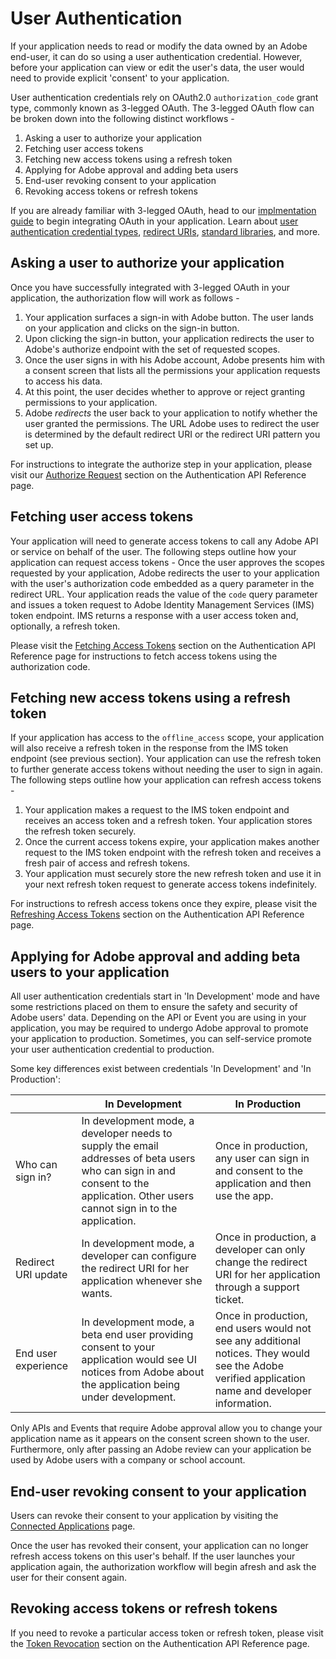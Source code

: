 # User Authentication

If your application needs to read or modify the data owned by an Adobe end-user, it can do so using a user authentication credential. However, before your application can view or edit the user's data, the user would need to provide explicit 'consent' to your application.

User authentication credentials rely on OAuth2.0 `authorization_code` grant type, commonly known as 3-legged OAuth. The 3-legged OAuth flow can be broken down into the following distinct workflows -

1. Asking a user to authorize your application
2. Fetching user access tokens
3. Fetching new access tokens using a refresh token
4. Applying for Adobe approval and adding beta users
5. End-user revoking consent to your application
6. Revoking access tokens or refresh tokens


If you are already familiar with 3-legged OAuth, head to our [implmentation guide](./implementation.md) to begin integrating OAuth in your application. Learn about [user authentication credential types](./implementation.md#user-authentication-credential-types), [redirect URIs](./implementation.md#understanding-default-redirect-uri-and-redirect-uri-patterns), [standard libraries](./implementation.md#standard-oauth2-libraries), and more.

## Asking a user to authorize your application

Once you have successfully integrated with 3-legged OAuth in your application, the authorization flow will work as follows -
1. Your application surfaces a sign-in with Adobe button. The user lands on your application and clicks on the sign-in button.
2. Upon clicking the sign-in button, your application redirects the user to Adobe's authorize endpoint with the set of requested scopes.
3. Once the user signs in with his Adobe account, Adobe presents him with a consent screen that lists all the permissions your application requests to access his data.
4. At this point, the user decides whether to approve or reject granting permissions to your application.
5. Adobe *redirects* the user back to your application to notify whether the user granted the permissions. The URL Adobe uses to redirect the user is determined by the default redirect URI or the redirect URI pattern you set up.

For instructions to integrate the authorize step in your application, please visit our [Authorize Request](./IMS.md#authorize-request) section on the Authentication API Reference page.

## Fetching user access tokens

Your application will need to generate access tokens to call any Adobe API or service on behalf of the user. The following steps outline how your application can request access tokens -
Once the user approves the scopes requested by your application, Adobe redirects the user to your application with the user's authorization code embedded as a query parameter in the redirect URL.
Your application reads the value of the `code` query parameter and issues a token request to Adobe Identity Management Services (IMS) token endpoint.
IMS returns a response with a user access token and, optionally, a refresh token.

Please visit the [Fetching Access Tokens](./IMS.md#fetching-access-tokens) section on the Authentication API Reference page for instructions to fetch access tokens using the authorization code.

## Fetching new access tokens using a refresh token

If your application has access to the `offline_access` scope, your application will also receive a refresh token in the response from the IMS token endpoint (see previous section). Your application can use the refresh token to further generate access tokens without needing the user to sign in again. The following steps outline how your application can refresh access tokens -

1. Your application makes a request to the IMS token endpoint and receives an access token and a refresh token. Your application stores the refresh token securely.
2. Once the current access tokens expire, your application makes another request to the IMS token endpoint with the refresh token and receives a fresh pair of access and refresh tokens.
3. Your application must securely store the new refresh token and use it in your next refresh token request to generate access tokens indefinitely.

For instructions to refresh access tokens once they expire, please visit the [Refreshing Access Tokens](./IMS.md#refreshing-access-tokens) section on the Authentication API Reference page.


## Applying for Adobe approval and adding beta users to your application

All user authentication credentials start in 'In Development' mode and have some restrictions placed on them to ensure the safety and security of Adobe users' data. Depending on the API or Event you are using in your application, you may be required to undergo Adobe approval to promote your application to production. Sometimes, you can self-service promote your user authentication credential to production.

Some key differences exist between credentials 'In Development' and 'In Production':


|                     | In Development | In Production |
|---------------------|----------------|---------------|
| Who can sign in?    | In development mode, a developer needs to supply the email addresses of beta users who can sign in and consent to the application. Other users cannot sign in to the application. | Once in production, any user can sign in and consent to the application and then use the app. |
| Redirect URI update | In development mode, a developer can configure the redirect URI for her application whenever she wants. | Once in production, a developer can only change the redirect URI for her application through a support ticket. |
| End user experience | In development mode, a beta end user providing consent to your application would see UI notices from Adobe about the application being under development. | Once in production, end users would not see any additional notices. They would see the Adobe verified application name and developer information. |


<InlineAlert slots="text"/>

Only APIs and Events that require Adobe approval allow you to change your application name as it appears on the consent screen shown to the user. Furthermore, only after passing an Adobe review can your application be used by Adobe users with a company or school account.


## End-user revoking consent to your application

Users can revoke their consent to your application by visiting the [Connected Applications](https://accounts.adobe.com/security/connected-applications#) page.

Once the user has revoked their consent, your application can no longer refresh access tokens on this user's behalf. If the user launches your application again, the authorization workflow will begin afresh and ask the user for their consent again.

## Revoking access tokens or refresh tokens 

If you need to revoke a particular access token or refresh token, please visit the [Token Revocation](./IMS.md#token-revocation) section on the Authentication API Reference page.